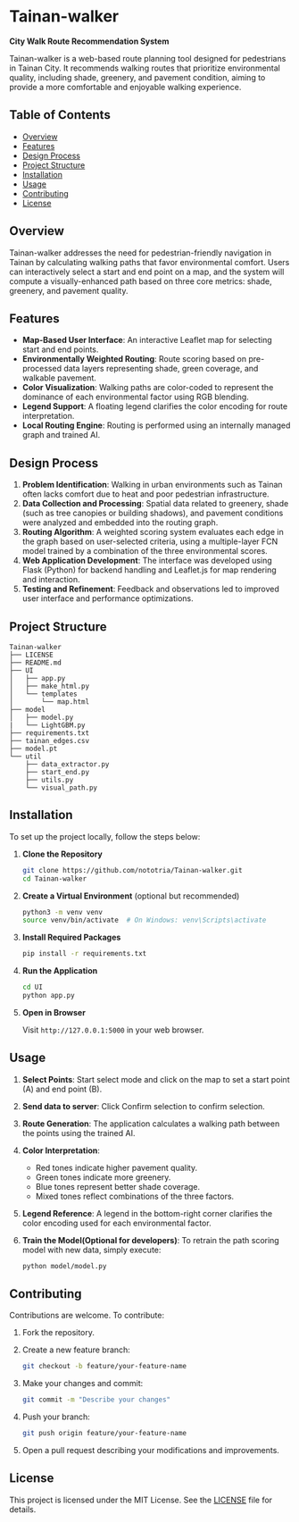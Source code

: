 # Tainan-walker

**City Walk Route Recommendation System**

Tainan-walker is a web-based route planning tool designed for pedestrians in Tainan City. It recommends walking routes that prioritize environmental quality, including shade, greenery, and pavement condition, aiming to provide a more comfortable and enjoyable walking experience.

## Table of Contents

* [Overview](#overview)
* [Features](#features)
* [Design Process](#design-process)
* [Project Structure](#project-structure)
* [Installation](#installation)
* [Usage](#usage)
* [Contributing](#contributing)
* [License](#license)

## Overview

Tainan-walker addresses the need for pedestrian-friendly navigation in Tainan by calculating walking paths that favor environmental comfort. Users can interactively select a start and end point on a map, and the system will compute a visually-enhanced path based on three core metrics: shade, greenery, and pavement quality.

## Features

* **Map-Based User Interface**: An interactive Leaflet map for selecting start and end points.
* **Environmentally Weighted Routing**: Route scoring based on pre-processed data layers representing shade, green coverage, and walkable pavement.
* **Color Visualization**: Walking paths are color-coded to represent the dominance of each environmental factor using RGB blending.
* **Legend Support**: A floating legend clarifies the color encoding for route interpretation.
* **Local Routing Engine**: Routing is performed using an internally managed graph and trained AI.

## Design Process

1. **Problem Identification**: Walking in urban environments such as Tainan often lacks comfort due to heat and poor pedestrian infrastructure.
2. **Data Collection and Processing**: Spatial data related to greenery, shade (such as tree canopies or building shadows), and pavement conditions were analyzed and embedded into the routing graph.
3. **Routing Algorithm**: A weighted scoring system evaluates each edge in the graph based on user-selected criteria, using a multiple-layer FCN model trained by a combination of the three environmental scores.
4. **Web Application Development**: The interface was developed using Flask (Python) for backend handling and Leaflet.js for map rendering and interaction.
5. **Testing and Refinement**: Feedback and observations led to improved user interface and performance optimizations.

## Project Structure

```text
Tainan-walker
├── LICENSE
├── README.md
├── UI
│   ├── app.py
│   ├── make_html.py
│   └── templates
│       └── map.html
├── model
│   ├── model.py
|   └── LightGBM.py
├── requirements.txt
├── tainan_edges.csv
├── model.pt
└── util
    ├── data_extractor.py
    ├── start_end.py
    ├── utils.py
    └── visual_path.py

```

## Installation

To set up the project locally, follow the steps below:

1. **Clone the Repository**

   ```bash
   git clone https://github.com/nototria/Tainan-walker.git
   cd Tainan-walker
   ```

2. **Create a Virtual Environment** (optional but recommended)

   ```bash
   python3 -m venv venv
   source venv/bin/activate  # On Windows: venv\Scripts\activate
   ```

3. **Install Required Packages**

   ```bash
   pip install -r requirements.txt
   ```

4. **Run the Application**

   ```bash
   cd UI
   python app.py
   ```

5. **Open in Browser**

   Visit `http://127.0.0.1:5000` in your web browser.

## Usage

1. **Select Points**: Start select mode and click on the map to set a start point (A) and end point (B).
2. **Send data to server**: Click Confirm selection to confirm selection.
3. **Route Generation**: The application calculates a walking path between the points using the trained AI.
4. **Color Interpretation**:

   * Red tones indicate higher pavement quality.
   * Green tones indicate more greenery.
   * Blue tones represent better shade coverage.
   * Mixed tones reflect combinations of the three factors.
5. **Legend Reference**: A legend in the bottom-right corner clarifies the color encoding used for each environmental factor.
6. **Train the Model(Optional for developers)**: To retrain the path scoring model with new data, simply execute: 
   ```bash
   python model/model.py
   ```

## Contributing

Contributions are welcome. To contribute:

1. Fork the repository.

2. Create a new feature branch:

   ```bash
   git checkout -b feature/your-feature-name
   ```

3. Make your changes and commit:

   ```bash
   git commit -m "Describe your changes"
   ```

4. Push your branch:

   ```bash
   git push origin feature/your-feature-name
   ```

5. Open a pull request describing your modifications and improvements.

## License

This project is licensed under the MIT License. See the [LICENSE](LICENSE) file for details.
